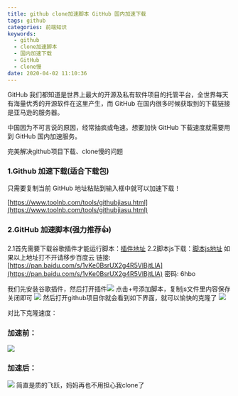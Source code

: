 ```yaml
---
title: github clone加速脚本 GitHub 国内加速下载
tags: github
categories: 前端知识
keywords:
  - github
  - clone加速脚本
  - 国内加速下载
  - GitHub
  - clone慢
date: 2020-04-02 11:10:36
---
```

GitHub 我们都知道是世界上最大的开源及私有软件项目的托管平台，全世界每天有海量优秀的开源软件在这里产生，而 GitHub 在国内很多时候获取到的下载链接是亚马逊的服务器。

中国因为不可言说的原因，经常抽疯或龟速。想要加快 GitHub 下载速度就需要用到 GitHub 国内加速服务。

完美解决github项目下载、clone慢的问题
<!--more-->

### 1.Github 加速下载(适合下载包)

只需要复制当前 GitHub 地址粘贴到输入框中就可以加速下载！

[https://www.toolnb.com/tools/githubjiasu.html](https://www.toolnb.com/tools/githubjiasu.html)

### 2.GitHub 加速脚本(强力推荐👍)
2.1首先需要下载谷歌插件才能运行脚本：[插件地址](https://545c.com/file/13811899-415771322)
2.2脚本js下载：[脚本js地址](https://greasyfork.org/zh-CN/scripts/398278-github-%E9%95%9C%E5%83%8F%E8%AE%BF%E9%97%AE-%E5%8A%A0%E9%80%9F%E4%B8%8B%E8%BD%BD)
如果以上地址打不开请移步百度云 链接: [https://pan.baidu.com/s/1vKe0BsrUX2g4R5VlBjtLlA](https://pan.baidu.com/s/1vKe0BsrUX2g4R5VlBjtLlA)  密码: 6hbo

我们先安装谷歌插件，然后打开插件![](https://img2020.cnblogs.com/blog/1250245/202004/1250245-20200402105733147-2080964699.png)
点击+号添加脚本，复制js文件里内容保存关闭即可
![](https://img2020.cnblogs.com/blog/1250245/202004/1250245-20200402105836743-587990674.png)
然后打开github项目你就会看到如下界面，就可以愉快的克隆了
![](https://img2020.cnblogs.com/blog/1250245/202004/1250245-20200402105951362-565617348.png)


对比下克隆速度：
### 加速前：
![](https://img2020.cnblogs.com/blog/1250245/202004/1250245-20200402110148312-2141032803.png)
### 加速后：
![](https://img2020.cnblogs.com/blog/1250245/202004/1250245-20200402110235629-422108635.png)
简直是质的飞跃，妈妈再也不用担心我clone了